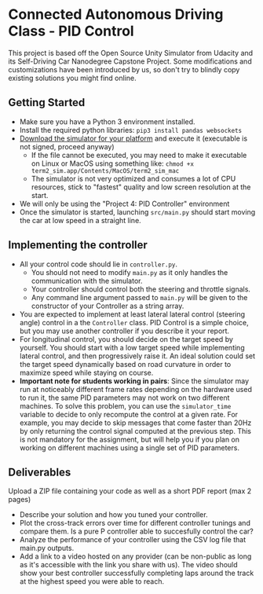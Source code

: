 # Connected Autonomous Driving Class - PID Control

This project is based off the Open Source Unity Simulator from Udacity and its Self-Driving Car Nanodegree Capstone Project. Some modifications and customizations have been introduced by us, so don't try to blindly copy existing solutions you might find online.

## Getting Started

- Make sure you have a Python 3 environment installed.
- Install the required python libraries: `pip3 install pandas websockets`
- [Download the simulator for your platform](https://github.com/udacity/self-driving-car-sim/releases/tag/v1.45) and execute it (executable is not signed, proceed anyway)
  - If the file cannot be executed, you may need to make it executable on Linux or MacOS using something like: `chmod +x term2_sim.app/Contents/MacOS/term2_sim_mac`
  - The simulator is not very optimized and consumes a lot of CPU resources, stick to "fastest" quality and low screen resolution at the start.
- We will only be using the "Project 4: PID Controller" environment
- Once the simulator is started, launching `src/main.py` should start moving the car at low speed in a straight line.

## Implementing the controller

- All your control code should lie in `controller.py`. 
  - You should not need to modify `main.py` as it only handles the communication with the simulator. 
  - Your controller should control both the steering and throttle signals.
  - Any command line argument passed to `main.py` will be given to the constructor of your Controller as a string array.
- You are expected to implement at least lateral lateral control (steering angle) control in a the `Controller` class. PID Control is a simple choice, but you may use another controller if you describe it your report. 
- For longitudinal control, you should decide on the target speed by yourself. You should start with a low target speed while implementing lateral control, and then progressively raise it. An ideal solution could set the target speed dynamically based on road curvature in order to maximize speed while staying on course.
- **Important note for students working in pairs**: Since the simulator may run at noticeably different frame rates depending on the hardware used to run it, the same PID parameters may not work on two different machines. To solve this problem, you can use the `simulator_time` variable to decide to only recompute the control at a given rate. For example, you may decide to skip messages that come faster than 20Hz by only returning the control signal computed at the previous step. This is not mandatory for the assignment, but will help you if you plan on working on different machines using a single set of PID parameters.

## Deliverables

Upload a ZIP file containing your code as well as a short PDF report (max 2 pages)
  - Describe your solution and how you tuned your controller.
  - Plot the cross-track errors over time for different controller tunings and compare them. Is a pure P controller able to succesfully control the car?
  - Analyze the performance of your controller using the CSV log file that main.py outputs.
  - Add a link to a video hosted on any provider (can be non-public as long as it's accessible with the link you share with us). The video should show your best controller successfully completing laps around the track at the highest speed you were able to reach.

